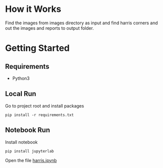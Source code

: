 # How it Works

Find the images from images directory as input and find harris corners and out the images and reports to output folder.

# Getting Started

## Requirements

- Python3

## Local Run

Go to project root and install packages

```
pip install -r requirements.txt 
```

## Notebook Run

Install notebook 

```
pip install jupyterlab
```

Open the file [harris.ipynb](http://localhost:8888/notebooks/harris.ipynb)

